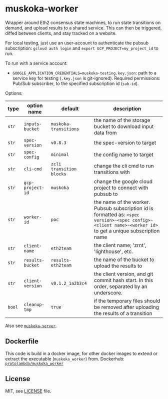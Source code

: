 # muskoka-worker

Wrapper around Eth2 consensus state machines, to run state transitions on demand,
 and upload results to a shared service.
This can then be triggered, diffed between clients, and stay tracked on a website.

For local testing, just use an user-account to authenticate the pubsub subscription:
`gcloud auth login` and `export GCP_PROJECT=my_project_id` to run.

To run with a service account: 
- `GOOGLE_APPLICATION_CREDENTIALS=muskoka-testing.key.json`: path to a service key for testing (`.key.json` is git-ignored).
    Required permissions: Pub/Sub subscriber, to the specified subscription id (`sub-id`).

Options:

| type   | option name      | default                          | description |
|--------|------------------|----------------------------------|-------------|
| `str`  | `inputs-bucket`  | `muskoka-transitions`            | the name of the storage bucket to download input data from |
| `str`  | `spec-version`   | `v0.8.3`                         | the spec-version to target |
| `str`  | `spec-config`    | `minimal`                        | the config name to target |
| `str`  | `cli-cmd`        | `zcli transition blocks`         | change the cli cmd to run transitions with |
| `str`  | `gcp-project-id` | `muskoka`                        | change the google cloud project to connect with pubsub to |
| `str`  | `worker-id`      | `poc`                            | the name of the worker. Pubsub subscription id is formatted as: `<spec version>~<spec config>~<client name>~<worker id>` to get a unique subscription name |
| `str`  | `client-name`    | `eth2team`                       | the client name; 'zrnt', 'lighthouse', etc. |
| `str`  | `results-bucket` | `results-eth2team`               | the name of the bucket to upload the results to |
| `str`  | `client-version` | `v0.1.2_1a2b3c4`                 | the client version, and git commit hash start. In this order, separated by an underscore. |
| `bool` | `cleanup-tmp`    | `true`                           | if the temporary files should be removed after uploading the results of a transition |


Also see [`muskoka-server`](https://github.com/protolambda/muskoka-server).

## Dockerfile

This code is build in a docker image, for other docker images to extend or extract the executable (`muskoka_worker`) from.
Dockerhub: [`protolambda/muskoka_worker`](https://hub.docker.com/repository/docker/protolambda/muskoka_worker)

## License

MIT, see [LICENSE](./LICENSE) file.
